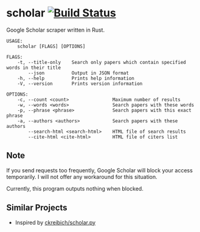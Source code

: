 scholar [![Build Status](https://travis-ci.org/ordovicia/scholar.svg?branch=master)](https://travis-ci.org/ordovicia/scholar)
=======

Google Scholar scraper written in Rust.

```
USAGE:
    scholar [FLAGS] [OPTIONS]

FLAGS:
    -t, --title-only    Search only papers which contain specified words in their title
        --json          Output in JSON format
    -h, --help          Prints help information
    -V, --version       Prints version information

OPTIONS:
    -c, --count <count>                Maximum number of results
    -w, --words <words>                Search papers with these words
    -p, --phrase <phrase>              Search papers with this exact phrase
    -a, --authors <authors>            Search papers with these authors
        --search-html <search-html>    HTML file of search results
        --cite-html <cite-html>        HTML file of citers list
```

## Note

If you send requests too frequently, Google Scholar will block your access temporarily.
I will not offer any workaround for this situation.

Currently, this program outputs nothing when blocked.

## Similar Projects

* Inspired by [ckreibich/scholar.py](https://github.com/ckreibich/scholar.py)
